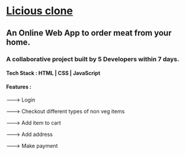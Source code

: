 # [Licious clone](https://github.com/tushar-1910/licious-clone/)

<h2>An Online Web App to order meat from your home.</h2>
<h3>A collaborative project built by 5 Developers within 7 days.</h3>
<h4>Tech Stack : HTML | CSS | JavaScript </h4>
<h4>Features : </h4>
<p>---> Login</p>
<p>---> Checkout different types of non veg items</p>
<p>---> Add item to cart</p>
<p>---> Add address</p>
<p>---> Make payment</p>
